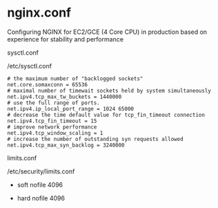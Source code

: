 # nginx.conf
Configuring NGINX for EC2/GCE (4 Core CPU) in production based on experience for stability and performance



sysctl.conf

/etc/sysctl.conf
    
    # the maximum number of "backlogged sockets"
    net.core.somaxconn = 65536
    # maximal number of timewait sockets held by system simultaneously
    net.ipv4.tcp_max_tw_buckets = 1440000
    # use the full range of ports.
    net.ipv4.ip_local_port_range = 1024 65000
    # decrease the time default value for tcp_fin_timeout connection
    net.ipv4.tcp_fin_timeout = 15
    # improve network performance
    net.ipv4.tcp_window_scaling = 1
    # increase the number of outstanding syn requests allowed
    net.ipv4.tcp_max_syn_backlog = 3240000
    
 
limits.conf

/etc/security/limits.conf

* soft nofile 4096

* hard nofile 4096
